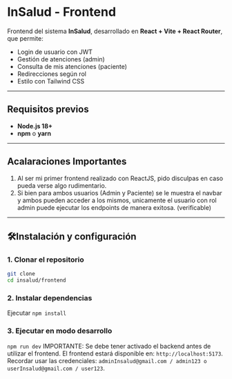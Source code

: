 # InSalud - Frontend

Frontend del sistema **InSalud**, desarrollado en **React + Vite + React Router**, que permite:

- Login de usuario con JWT
- Gestión de atenciones (admin)
- Consulta de mis atenciones (paciente)
- Redirecciones según rol
- Estilo con Tailwind CSS

---

## Requisitos previos

- **Node.js 18+**
- **npm** o **yarn**

---

## Acalaraciones Importantes
1. Al ser mi primer frontend realizado con ReactJS, pido disculpas en caso pueda verse algo rudimentario.
2. Si bien para ambos usuarios (Admin y Paciente) se le muestra el navbar y ambos pueden acceder a los mismos, unicamente el usuario con rol admin puede ejecutar los endpoints de manera exitosa. (verificable)

---

## 🛠Instalación y configuración

### 1. Clonar el repositorio
```bash
git clone
cd insalud/frontend
```

### 2. Instalar dependencias
Ejecutar `npm install`

### 3. Ejecutar en modo desarrollo
`npm run dev` IMPORTANTE: Se debe tener activado el backend antes de utilizar el frontend. El frontend estará disponible en: `http://localhost:5173`. Recordar usar las credenciales: `adminInsalud@gmail.com / admin123 o userInsalud@gmail.com / user123`.

